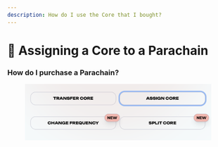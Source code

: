 ```yaml
---
description: How do I use the Core that I bought?
---
```


# 🤝 Assigning a Core to a Parachain

### How do I purchase a Parachain?

<figure><img src="../.gitbook/assets/Screenshot 2024-07-01 at 18.47.13.png" alt=""><figcaption></figcaption></figure>

